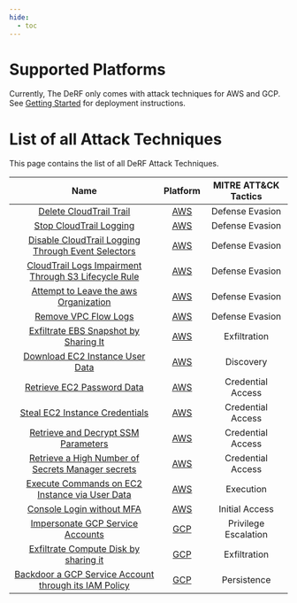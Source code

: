 ```yaml
---
hide:
  - toc
---
```


# Supported Platforms

Currently, The DeRF only comes with attack techniques for AWS and GCP.   
See [Getting Started](../Deployment/derf-deployment.md) for deployment instructions.

# List of all Attack Techniques

This page contains the list of all DeRF Attack Techniques.

| Name   | Platform | MITRE ATT&CK Tactics |
| :----: | :------: | :------------------: |
| [Delete CloudTrail Trail](./aws/cloudtrail-delete.md) | [AWS](./aws/index.md) | Defense Evasion |
| [Stop CloudTrail Logging](./aws/cloudtrail-stop.md) | [AWS](./aws/index.md) | Defense Evasion |
| [Disable CloudTrail Logging Through Event Selectors](./aws/cloudtrail-event-selectors.md) | [AWS](./aws/index.md) | Defense Evasion |
| [CloudTrail Logs Impairment Through S3 Lifecycle Rule](./aws/cloudtrail-lifecycle-rules.md) | [AWS](./aws/index.md) | Defense Evasion |
| [Attempt to Leave the aws Organization](./aws/organizations-leave.md) | [AWS](./aws/index.md) | Defense Evasion |
| [Remove VPC Flow Logs](./aws/vpc-remove-flow-log.md) | [AWS](./aws/index.md) | Defense Evasion |
| [Exfiltrate EBS Snapshot by Sharing It](./aws/ec2-share-ebs-snapshot.md) | [AWS](./aws/index.md) | Exfiltration |
| [Download EC2 Instance User Data](./aws/ec2-get-user-data.md) | [AWS](./aws/index.md) | Discovery |
| [Retrieve EC2 Password Data](./aws/ec2-get-password-data.md) | [AWS](./aws/index.md) | Credential Access |
| [Steal EC2 Instance Credentials](./aws/ec2-steal-instance-credentials.md) | [AWS](./aws/index.md) | Credential Access |
| [Retrieve and Decrypt SSM Parameters](./aws/ssm-retrieve-securestring-parameters.md) | [AWS](./aws/index.md) | Credential Access |
| [Retrieve a High Number of Secrets Manager secrets](./aws/secretsmanager-retrieve-secrets.md) | [AWS](./aws/index.md) | Credential Access |
| [Execute Commands on EC2 Instance via User Data](./aws/ec2-modify-user-data.md) | [AWS](./aws/index.md) | Execution |
| [Console Login without MFA](.//aws/aws-console-login-without-mfa.md) | [AWS](./aws/index.md) | Initial Access |
| [Impersonate GCP Service Accounts](./gcp/impersonate-service-accounts.md) | [GCP](./gcp/index.md) | Privilege Escalation |
| [Exfiltrate Compute Disk by sharing it](./gcp/share-compute-disk.md) | [GCP](./gcp/index.md) | Exfiltration |
| [Backdoor a GCP Service Account through its IAM Policy](./gcp/backdoor-service-account.md) | [GCP](./gcp/index.md) | Persistence |
